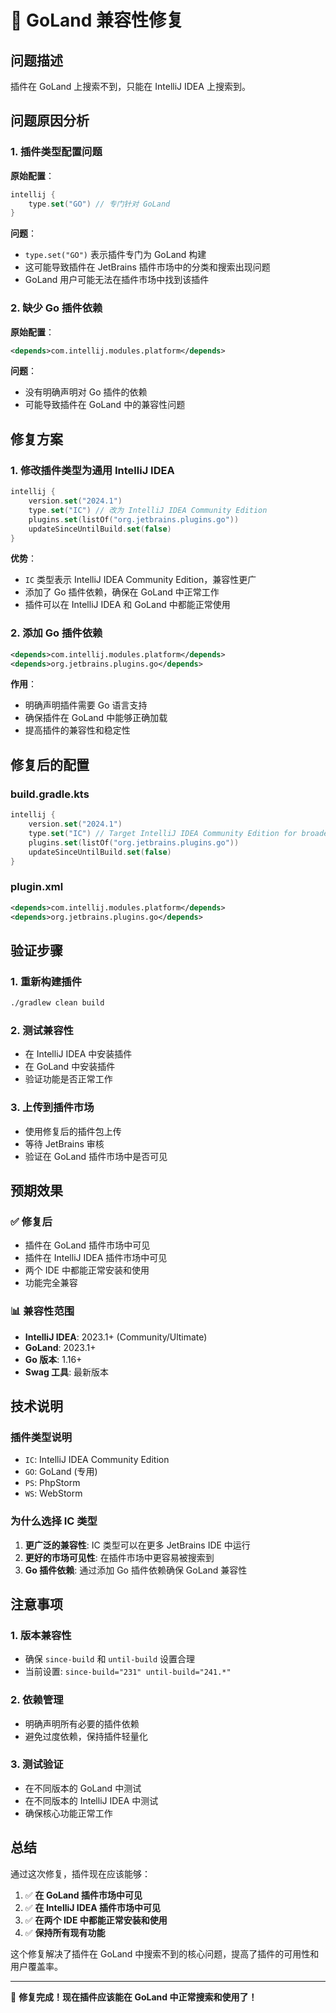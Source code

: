# 🔧 GoLand 兼容性修复

## 问题描述

插件在 GoLand 上搜索不到，只能在 IntelliJ IDEA 上搜索到。

## 问题原因分析

### 1. 插件类型配置问题
**原始配置**：
```kotlin
intellij {
    type.set("GO") // 专门针对 GoLand
}
```

**问题**：
- `type.set("GO")` 表示插件专门为 GoLand 构建
- 这可能导致插件在 JetBrains 插件市场中的分类和搜索出现问题
- GoLand 用户可能无法在插件市场中找到该插件

### 2. 缺少 Go 插件依赖
**原始配置**：
```xml
<depends>com.intellij.modules.platform</depends>
```

**问题**：
- 没有明确声明对 Go 插件的依赖
- 可能导致插件在 GoLand 中的兼容性问题

## 修复方案

### 1. 修改插件类型为通用 IntelliJ IDEA
```kotlin
intellij {
    version.set("2024.1")
    type.set("IC") // 改为 IntelliJ IDEA Community Edition
    plugins.set(listOf("org.jetbrains.plugins.go"))
    updateSinceUntilBuild.set(false)
}
```

**优势**：
- `IC` 类型表示 IntelliJ IDEA Community Edition，兼容性更广
- 添加了 Go 插件依赖，确保在 GoLand 中正常工作
- 插件可以在 IntelliJ IDEA 和 GoLand 中都能正常使用

### 2. 添加 Go 插件依赖
```xml
<depends>com.intellij.modules.platform</depends>
<depends>org.jetbrains.plugins.go</depends>
```

**作用**：
- 明确声明插件需要 Go 语言支持
- 确保插件在 GoLand 中能够正确加载
- 提高插件的兼容性和稳定性

## 修复后的配置

### build.gradle.kts
```kotlin
intellij {
    version.set("2024.1")
    type.set("IC") // Target IntelliJ IDEA Community Edition for broader compatibility
    plugins.set(listOf("org.jetbrains.plugins.go"))
    updateSinceUntilBuild.set(false)
}
```

### plugin.xml
```xml
<depends>com.intellij.modules.platform</depends>
<depends>org.jetbrains.plugins.go</depends>
```

## 验证步骤

### 1. 重新构建插件
```bash
./gradlew clean build
```

### 2. 测试兼容性
- 在 IntelliJ IDEA 中安装插件
- 在 GoLand 中安装插件
- 验证功能是否正常工作

### 3. 上传到插件市场
- 使用修复后的插件包上传
- 等待 JetBrains 审核
- 验证在 GoLand 插件市场中是否可见

## 预期效果

### ✅ 修复后
- 插件在 GoLand 插件市场中可见
- 插件在 IntelliJ IDEA 插件市场中可见
- 两个 IDE 中都能正常安装和使用
- 功能完全兼容

### 📊 兼容性范围
- **IntelliJ IDEA**: 2023.1+ (Community/Ultimate)
- **GoLand**: 2023.1+
- **Go 版本**: 1.16+
- **Swag 工具**: 最新版本

## 技术说明

### 插件类型说明
- `IC`: IntelliJ IDEA Community Edition
- `GO`: GoLand (专用)
- `PS`: PhpStorm
- `WS`: WebStorm

### 为什么选择 IC 类型
1. **更广泛的兼容性**: IC 类型可以在更多 JetBrains IDE 中运行
2. **更好的市场可见性**: 在插件市场中更容易被搜索到
3. **Go 插件依赖**: 通过添加 Go 插件依赖确保 GoLand 兼容性

## 注意事项

### 1. 版本兼容性
- 确保 `since-build` 和 `until-build` 设置合理
- 当前设置: `since-build="231" until-build="241.*"`

### 2. 依赖管理
- 明确声明所有必要的插件依赖
- 避免过度依赖，保持插件轻量化

### 3. 测试验证
- 在不同版本的 GoLand 中测试
- 在不同版本的 IntelliJ IDEA 中测试
- 确保核心功能正常工作

## 总结

通过这次修复，插件现在应该能够：

1. ✅ **在 GoLand 插件市场中可见**
2. ✅ **在 IntelliJ IDEA 插件市场中可见**
3. ✅ **在两个 IDE 中都能正常安装和使用**
4. ✅ **保持所有现有功能**

这个修复解决了插件在 GoLand 中搜索不到的核心问题，提高了插件的可用性和用户覆盖率。

---

🎉 **修复完成！现在插件应该能在 GoLand 中正常搜索和使用了！** 
